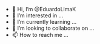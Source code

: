 - 👋 Hi, I’m @EduardoLimaK
- 👀 I’m interested in ...
- 🌱 I’m currently learning ...
- 💞️ I’m looking to collaborate on ...
- 📫 How to reach me ...

<!---
EduardoLimaK/EduardoLimaK is a ✨ special ✨ repository because its `README.md` (this file) appears on your GitHub profile.
You can click the Preview link to take a look at your changes.
--->
